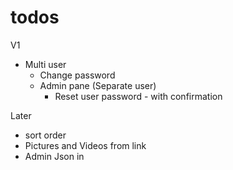 
# todos

V1

* Multi user
    * Change password
    * Admin pane (Separate user)
        * Reset user password - with confirmation

Later
* sort order
* Pictures and Videos from link
* Admin Json in